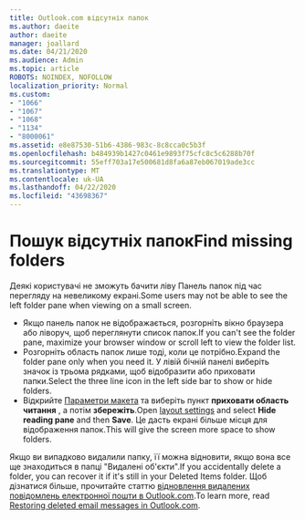 ```yaml
---
title: Outlook.com відсутніх папок
ms.author: daeite
author: daeite
manager: joallard
ms.date: 04/21/2020
ms.audience: Admin
ms.topic: article
ROBOTS: NOINDEX, NOFOLLOW
localization_priority: Normal
ms.custom:
- "1066"
- "1067"
- "1068"
- "1134"
- "8000061"
ms.assetid: e8e87530-51b6-4386-983c-8c8cca0c5b3f
ms.openlocfilehash: b484939b1427c0461e9893f75cfc8c5c6288b70f
ms.sourcegitcommit: 55eff703a17e500681d8fa6a87eb067019ade3cc
ms.translationtype: MT
ms.contentlocale: uk-UA
ms.lasthandoff: 04/22/2020
ms.locfileid: "43698367"
---
```

# <a name="find-missing-folders"></a><span data-ttu-id="015e5-102">Пошук відсутніх папок</span><span class="sxs-lookup"><span data-stu-id="015e5-102">Find missing folders</span></span>

<span data-ttu-id="015e5-103">Деякі користувачі не зможуть бачити ліву Панель папок під час перегляду на невеликому екрані.</span><span class="sxs-lookup"><span data-stu-id="015e5-103">Some users may not be able to see the left folder pane when viewing on a small screen.</span></span>

- <span data-ttu-id="015e5-104">Якщо панель папок не відображається, розгорніть вікно браузера або ліворуч, щоб переглянути список папок.</span><span class="sxs-lookup"><span data-stu-id="015e5-104">If you can't see the folder pane, maximize your browser window or scroll left to view the folder list.</span></span>
- <span data-ttu-id="015e5-105">Розгорніть область папок лише тоді, коли це потрібно.</span><span class="sxs-lookup"><span data-stu-id="015e5-105">Expand the folder pane only when you need it.</span></span> <span data-ttu-id="015e5-106">У лівій бічній панелі виберіть значок із трьома рядками, щоб відобразити або приховати папки.</span><span class="sxs-lookup"><span data-stu-id="015e5-106">Select the three line icon in the left side bar to show or hide folders.</span></span>
- <span data-ttu-id="015e5-107">Відкрийте [Параметри макета](https://outlook.live.com/mail/options/mail/layout) та виберіть пункт **приховати область читання** , а потім **збережіть**.</span><span class="sxs-lookup"><span data-stu-id="015e5-107">Open [layout settings](https://outlook.live.com/mail/options/mail/layout) and select **Hide reading pane** and then **Save**.</span></span> <span data-ttu-id="015e5-108">Це дасть екрані більше місця для відображення папок.</span><span class="sxs-lookup"><span data-stu-id="015e5-108">This will give the screen more space to show folders.</span></span>

<span data-ttu-id="015e5-109">Якщо ви випадково видалили папку, її можна відновити, якщо вона все ще знаходиться в папці "Видалені об'єкти".</span><span class="sxs-lookup"><span data-stu-id="015e5-109">If you accidentally delete a folder, you can recover it if it's still in your Deleted Items folder.</span></span> <span data-ttu-id="015e5-110">Щоб дізнатися більше, прочитайте статтю [відновлення видалених повідомлень електронної пошти в Outlook.com](https://support.office.com/article/cf06ab1b-ae0b-418c-a4d9-4e895f83ed50).</span><span class="sxs-lookup"><span data-stu-id="015e5-110">To learn more, read [Restoring deleted email messages in Outlook.com](https://support.office.com/article/cf06ab1b-ae0b-418c-a4d9-4e895f83ed50).</span></span>
